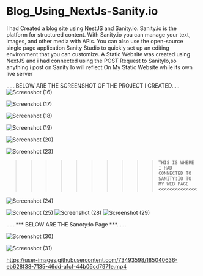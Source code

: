 # Blog_Using_NextJs-Sanity.io
I had Created a blog site using NestJS and Sanity.io.
Sanity.io is the platform for structured content. With Sanity.io you can manage your text, images, and other media with APIs. You can also use the open-source single page application Sanity Studio to quickly set up an editing environment that you can customize.
A Static Website was created using NextJS and i had connected using the POST Request to SanityIo,so anything i post on Sanity Io will reflect On My Static Website while its own live server

......BELOW ARE THE SCREENSHOT OF THE PROJECT I CREATED.....
![Screenshot (16)](https://user-images.githubusercontent.com/73493598/185039258-f61d8217-3917-44c4-8565-c0621693fa93.png)

![Screenshot (17)](https://user-images.githubusercontent.com/73493598/185039481-39959449-cd5b-4da3-af49-bb205615fb35.png)

![Screenshot (18)](https://user-images.githubusercontent.com/73493598/185039577-6b8bb03a-f8ea-4370-a45c-976fe2495b95.png)


![Screenshot (19)](https://user-images.githubusercontent.com/73493598/185039593-eb311402-6cc6-485b-b5b9-acfa88a9bdda.png)

![Screenshot (20)](https://user-images.githubusercontent.com/73493598/185039610-ef93aaf5-71e2-4fe1-a6d7-6e71350f1761.png)

![Screenshot (23)](https://user-images.githubusercontent.com/73493598/185039623-9922ffc3-cf99-49f0-87db-fc9080ba7e01.png)

>>>>>>>>>>     THIS IS WHERE I HAD CONNECTED TO SANITY:IO TO MY WEB PAGE <<<<<<<<<<<<<< 

![Screenshot (24)](https://user-images.githubusercontent.com/73493598/185039664-cb6e0e3d-a684-4412-9733-b3e1120d1992.png)


![Screenshot (25)](https://user-images.githubusercontent.com/73493598/185039693-7f26c246-d39c-417f-82be-be14b8d78771.png)
![Screenshot (28)](https://user-images.githubusercontent.com/73493598/185039709-f5db3578-94c2-489a-addb-1343b986644d.png)
![Screenshot (29)](https://user-images.githubusercontent.com/73493598/185039728-1e9fee6f-a70a-4293-81ac-00e0aab27df9.png)

......***   BELOW ARE THE Sanoty:Io Page ***......



![Screenshot (30)](https://user-images.githubusercontent.com/73493598/185039888-c4a2143c-fdcf-4843-8395-3e11c74f941c.png)


![Screenshot (31)](https://user-images.githubusercontent.com/73493598/185039913-b7e7565b-0310-407f-bd3f-a80bf7377844.png)




https://user-images.githubusercontent.com/73493598/185040636-eb628f38-7135-46dd-a1cf-44b06cd7971e.mp4






